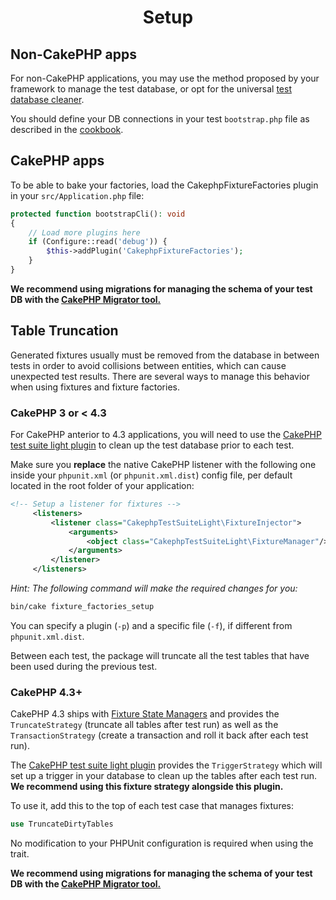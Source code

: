<h1 align="center">Setup</h1>

## Non-CakePHP apps
For non-CakePHP applications, you may use the method proposed by your framework
to manage the test database, or opt for the universal
[test database cleaner](https://github.com/vierge-noire/test-database-cleaner).

You should define your DB connections in your test `bootstrap.php` file as described
in the [cookbook](https://book.cakephp.org/4/en/orm/database-basics.html#configuration).

## CakePHP apps

To be able to bake your factories,
load the CakephpFixtureFactories plugin in your `src/Application.php` file:
```php
protected function bootstrapCli(): void
{
    // Load more plugins here
    if (Configure::read('debug')) {
        $this->addPlugin('CakephpFixtureFactories');
    }
}
```

**We recommend using migrations for managing the schema of your test DB with the [CakePHP Migrator tool.](https://book.cakephp.org/migrations/2/en/index.html#using-migrations-for-tests)**

## Table Truncation

Generated fixtures usually must be removed from the database in between tests in order to avoid collisions between entities, which can cause unexpected test results.
There are several ways to manage this behavior when using fixtures and fixture factories.

### CakePHP 3 or < 4.3
For CakePHP anterior to 4.3 applications, you will need to use the [CakePHP test suite light plugin](https://github.com/vierge-noire/cakephp-test-suite-light#cakephp-test-suite-light)
to clean up the test database prior to each test.

Make sure you **replace** the native CakePHP listener with the following one inside your `phpunit.xml` (or `phpunit.xml.dist`) config file,
per default located in the root folder of your application:

```xml
<!-- Setup a listener for fixtures -->
     <listeners>
         <listener class="CakephpTestSuiteLight\FixtureInjector">
             <arguments>
                 <object class="CakephpTestSuiteLight\FixtureManager"/>
             </arguments>
         </listener>
     </listeners>
``` 

*Hint: The following command will make the required changes for you:*

```css
bin/cake fixture_factories_setup
```

You can specify a plugin (`-p`) and a specific file (`-f`), if different from `phpunit.xml.dist`.

Between each test, the package will truncate all the test tables that have been used during the previous test.

### CakePHP 4.3+
CakePHP 4.3 ships with [Fixture State Managers](https://book.cakephp.org/4/en/development/testing.html#fixture-state-managers) and provides the `TruncateStrategy`
(truncate all tables after test run) as well as the `TransactionStrategy` (create a transaction and roll it back after each test run).

The [CakePHP test suite light plugin](https://github.com/vierge-noire/cakephp-test-suite-light#cakephp-test-suite-light) provides the `TriggerStrategy` 
which will set up a trigger in your database to clean up the tables after each test run. **We recommend using this fixture strategy alongside this plugin.**

To use it, add this to the top of each test case that manages fixtures:
```php
use TruncateDirtyTables
``` 

No modification to your PHPUnit configuration is required when using the trait.

**We recommend using migrations for managing the schema of your test DB with the [CakePHP Migrator tool.](https://book.cakephp.org/migrations/2/en/index.html#using-migrations-for-tests)**



